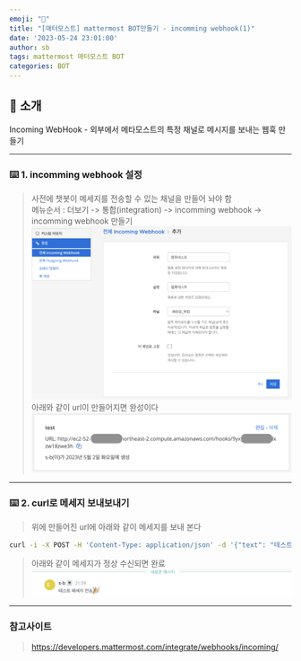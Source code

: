 ```yaml
---
emoji: "🤖"
title: "[매터모스트] mattermost BOT만들기 - incomming webhook(1)"
date: '2023-05-24 23:01:00'
author: sb
tags: mattermost 매터모스트 BOT
categories: BOT
---
```


## 👋 소개
Incoming WebHook - 외부에서 메타모스트의 특정 채널로 메시지를 보내는 웹훅 만들기
***
### ⌨️ 1. incomming webhook 설정
> 사전에 챗봇이 메세지를 전송할 수 있는 채널을 만들어 놔야 함 <br>
> 메뉴순서 : 더보기 -> 통합(integration) -> incomming webhook -> incomming webhook 만들기
![사진2](./2.png)
> 아래와 같이 url이 만들어지면 완성이다
![사진3](./3.png)
***
### ⌨️ 2. curl로 메세지 보내보내기
> 위에 만들어진 url에 아래와 같이 메세지를 보내 본다
```bash
curl -i -X POST -H 'Content-Type: application/json' -d '{"text": "테스트 메세지 전송🎉"}' https://your-mattermost-server.com/hooks/xxx-generatedkey-xxx
```
> 아래와 같이 메세지가 정상 수신되면 완료
![사진4](./4.png)
***
### 참고사이트
> https://developers.mattermost.com/integrate/webhooks/incoming/


```toc

```